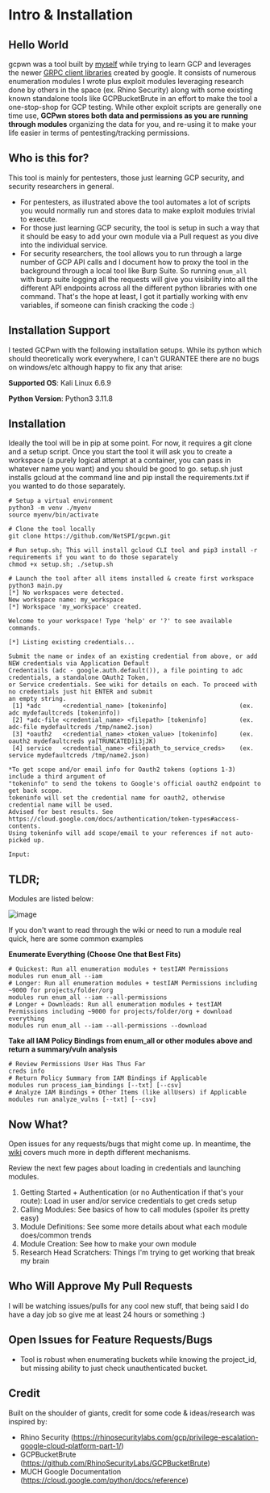 # Intro & Installation

## Hello World
gcpwn was a tool built by [myself](https://www.linkedin.com/in/webbinroot/) while trying to learn GCP and leverages the newer [GRPC client libraries](https://cloud.google.com/python/docs/reference) created by google. It consists of numerous enumeration modules I wrote plus exploit modules leveraging research done by others in the space (ex. Rhino Security) along with some existing known standalone tools like GCPBucketBrute in an effort to make the tool a one-stop-shop for GCP testing. While other exploit scripts are generally one time use, **GCPwn stores both data and permissions as you are running through modules** organizing the data for you, and re-using it to make your life easier in terms of pentesting/tracking permissions.

## Who is this for?

This tool is mainly for pentesters, those just learning GCP security, and security researchers in general.

* For pentesters, as illustrated above the tool automates a lot of scripts you would normally run and stores data to make exploit modules trivial to execute.
* For those just learning GCP security, the tool is setup in such a way that it should be easy to add your own module via a Pull request as you dive into the individual service.
* For security researchers, the tool allows you to run through a large number of GCP API calls and I document how to proxy the tool in the background through a local tool like Burp Suite. So running `enum_all` with burp suite logging all the requests will give you visibility into all the different API endpoints across all the different python libraries with one command. That's the hope at least, I got it partially working with env variables, if someone can finish cracking the code :)

## Installation Support

I tested GCPwn with the following installation setups. While its python which should theoretically work everywhere, I can't GURANTEE there are no bugs on windows/etc although happy to fix any that arise:

**Supported OS**: Kali Linux 6.6.9

**Python Version**: Python3 3.11.8

## Installation

Ideally the tool will be in pip at some point. For now, it requires a git clone and a setup script. Once you start the tool it will ask you to create a workspace (a purely logical attempt at a container, you can pass in whatever name you want) and you should be good to go. setup.sh just installs gcloud at the command line and pip install the requirements.txt if you wanted to do those separately.
```
# Setup a virtual environment
python3 -m venv ./myenv
source myenv/bin/activate

# Clone the tool locally
git clone https://github.com/NetSPI/gcpwn.git

# Run setup.sh; This will install gcloud CLI tool and pip3 install -r requirements if you want to do those separately
chmod +x setup.sh; ./setup.sh

# Launch the tool after all items installed & create first workspace
python3 main.py
[*] No workspaces were detected.
New workspace name: my_workspace
[*] Workspace 'my_workspace' created.

Welcome to your workspace! Type 'help' or '?' to see available commands.

[*] Listing existing credentials...

Submit the name or index of an existing credential from above, or add NEW credentials via Application Default 
Credentails (adc - google.auth.default()), a file pointing to adc credentials, a standalone OAuth2 Token, 
or Service credentials. See wiki for details on each. To proceed with no credentials just hit ENTER and submit 
an empty string. 
 [1] *adc      <credential_name> [tokeninfo]                    (ex. adc mydefaultcreds [tokeninfo]) 
 [2] *adc-file <credential_name> <filepath> [tokeninfo]         (ex. adc-file mydefaultcreds /tmp/name2.json)
 [3] *oauth2   <credential_name> <token_value> [tokeninfo]      (ex. oauth2 mydefaultcreds ya[TRUNCATED]i3jJK)  
 [4] service   <credential_name> <filepath_to_service_creds>    (ex. service mydefaultcreds /tmp/name2.json)

*To get scope and/or email info for Oauth2 tokens (options 1-3) include a third argument of 
"tokeninfo" to send the tokens to Google's official oauth2 endpoint to get back scope. 
tokeninfo will set the credential name for oauth2, otherwise credential name will be used.
Advised for best results. See https://cloud.google.com/docs/authentication/token-types#access-contents.
Using tokeninfo will add scope/email to your references if not auto-picked up.

Input:  
```

## TLDR;
Modules are listed below:

![image](https://github.com/NetSPI/gcpwn/assets/74038921/5c1cf902-ea03-4c50-87e6-60dbbf3c6952)

If you don't want to read through the wiki or need to run a module real quick, here are some common examples

**Enumerate Everything (Choose One that Best Fits)**
```
# Quickest: Run all enumeration modules + testIAM Permissions
modules run enum_all --iam
# Longer: Run all enumeration modules + testIAM Permissions including ~9000 for projects/folder/org
modules run enum_all --iam --all-permissions
# Longer + Downloads: Run all enumeration modules + testIAM Permissions including ~9000 for projects/folder/org + download everything
modules run enum_all --iam --all-permissions --download
```
**Take all IAM Policy Bindings from enum_all or other modules above and return a summary/vuln analysis**
```
# Review Permissions User Has Thus Far
creds info
# Return Policy Summary from IAM Bindings if Applicable
modules run process_iam_bindings [--txt] [--csv]
# Analyze IAM Bindings + Other Items (like allUsers) if Applicable
modules run analyze_vulns [--txt] [--csv]
```

## Now What?

Open issues for any requests/bugs that might come up. In meantime, the [wiki](https://github.com/NetSPI/gcpwn/wiki) covers much more in depth different mechanisms.

Review the next few pages about loading in credentials and launching modules. 
1. Getting Started + Authentication (or no Authentication if that's your route): Load in user and/or service credentials to get creds setup
2. Calling Modules: See basics of how to call modules (spoiler its pretty easy)
3. Module Definitions: See some more details about what each module does/common trends
4. Module Creation: See how to make your own module
5. Research Head Scratchers: Things I'm trying to get working that break my brain

## Who Will Approve My Pull Requests

I will be watching issues/pulls for any cool new stuff, that being said I do have a day job so give me at least 24 hours or something :)

## Open Issues for Feature Requests/Bugs
- Tool is robust when enumerating buckets while knowing the project_id, but missing ability to just check unauthenticated bucket.
  
## Credit

Built on the shoulder of giants, credit for some code & ideas/research was inspired by:
- Rhino Security (https://rhinosecuritylabs.com/gcp/privilege-escalation-google-cloud-platform-part-1/)
- GCPBucketBrute (https://github.com/RhinoSecurityLabs/GCPBucketBrute)
- MUCH Google Documentation (https://cloud.google.com/python/docs/reference)
